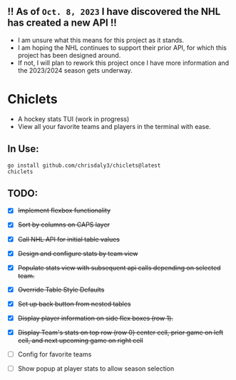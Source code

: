 ## !! As of `Oct. 8, 2023` I have discovered the NHL has created a new API !!
- I am unsure what this means for this project as it stands.
- I am hoping the NHL continues to support their prior API, for which this project has been designed around.
- If not, I will plan to rework this project once I have more information and the 2023/2024 season gets underway.

# Chiclets
- A hockey stats TUI (work in progress)
- View all your favorite teams and players in the terminal with ease.

## In Use:
```
go install github.com/chrisdaly3/chiclets@latest
chiclets
```

## TODO:
- [x] ~~Implement flexbox functionality~~
- [x] ~~Sort by columns on CAPS layer~~
- [x] ~~Call NHL API for initial table values~~
- [x] ~~Design and configure stats by team view~~
- [x] ~~Populate stats view with subsequent api calls depending on selected team.~~
- [x] ~~Override Table Style Defaults~~
- [x] ~~Set up back button from nested tables~~
- [x] ~~Display player information on side flex boxes (row 1).~~
- [x] ~~Display Team's stats on top row (row 0) center cell, prior game on left cell, and next upcoming game on right cell~~
- [ ] Config for favorite teams
- [ ] Show popup at player stats to allow season selection
 
